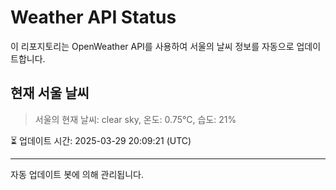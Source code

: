 
# Weather API Status

이 리포지토리는 OpenWeather API를 사용하여 서울의 날씨 정보를 자동으로 업데이트합니다.

## 현재 서울 날씨
> 서울의 현재 날씨: clear sky, 온도: 0.75°C, 습도: 21%

⏳ 업데이트 시간: 2025-03-29 20:09:21 (UTC)

---
자동 업데이트 봇에 의해 관리됩니다.
